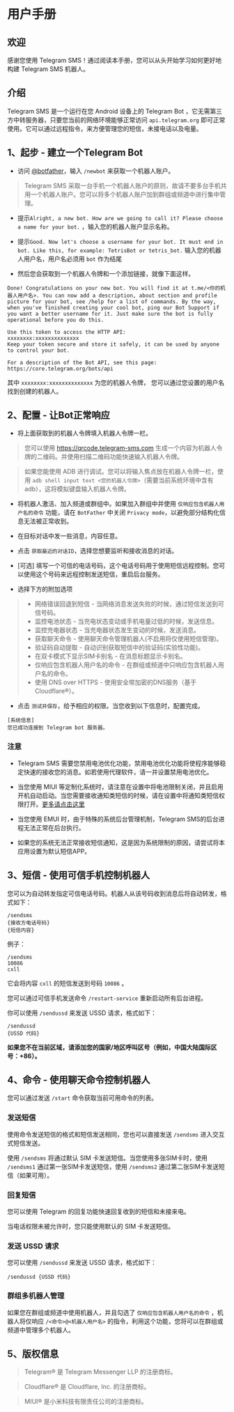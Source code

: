 # 用户手册

## 欢迎

感谢您使用 Telegram SMS！通过阅读本手册，您可以从头开始学习如何更好地构建 Telegram SMS 机器人。

## 介绍

Telegram SMS 是一个运行在您 Android 设备上的 Telegram Bot ，它无需第三方中转服务器，只要您当前的网络环境能够正常访问 `api.telegram.org` 即可正常使用。它可以通过远程指令，来方便管理您的短信，未接电话以及电量。

## 1、起步 - 建立一个Telegram Bot

* 访问 [@botfather](https://t.me/botfather)，输入 `/newbot` 来获取一个机器人账户。

> Telegram SMS 采取一台手机一个机器人账户的原则，故请不要多台手机共用一个机器人账户。您可以将多个机器人账户加到群组或频道中进行集中管理。

* 提示`Alright, a new bot. How are we going to call it? Please choose a name for your bot.` ，输入您的机器人账户显示名称。

* 提示`Good. Now let's choose a username for your bot. It must end in bot. Like this, for example: TetrisBot or tetris_bot.`  输入您的机器人用户名，用户名必须用 `bot` 作为结尾

* 然后您会获取到一个机器人令牌和一个添加链接，就像下面这样。

```
Done! Congratulations on your new bot. You will find it at t.me/<你的机器人用户名>. You can now add a description, about section and profile picture for your bot, see /help for a list of commands. By the way, when you've finished creating your cool bot, ping our Bot Support if you want a better username for it. Just make sure the bot is fully operational before you do this.

Use this token to access the HTTP API:
xxxxxxxx:xxxxxxxxxxxxxx
Keep your token secure and store it safely, it can be used by anyone to control your bot.

For a description of the Bot API, see this page: https://core.telegram.org/bots/api
```

其中 `xxxxxxxx:xxxxxxxxxxxxxx` 为您的机器人令牌， 您可以通过您设置的用户名找到创建的机器人。

## 2、配置 - 让Bot正常响应

* 将上面获取到的机器人令牌填入机器人令牌一栏。

>您可以使用 https://qrcode.telegram-sms.com 生成一个内容为机器人令牌的二维码。并使用扫描二维码功能快速输入机器人令牌。

>如果您能使用 ADB 进行调试。您可以将输入焦点放在机器人令牌一栏，使用 `adb shell input text <您的机器人令牌>`（需要当前系统环境中含有adb），这将模拟键盘输入机器人令牌。

* 将机器人激活、加入频道或群组中。如果加入群组中并使用 `仅响应包含机器人用户名的命令` 功能，请在 `BotFather` 中关闭 `Privacy mode`，以避免部分结构化信息无法被正常收到。

* 在目标对话中发一些消息，内容任意。

* 点击 `获取最近的对话ID`，选择您想要监听和接收消息的对话。

* [可选] 填写一个可信的电话号码，这个电话号码用于使用短信远程控制。您可以使用这个号码来远程控制发送短信，重启后台服务。

* 选择下方的附加选项

>* 网络错误回退到短信 - 当网络消息发送失败的时候，通过短信发送到可信号码。
>* 监控电池状态 - 当充电状态变动或手机电量过低的时候，发送信息。
>* 监控充电器状态 - 当充电器状态发生变动的时候，发送消息。
>* 获取聊天命令 - 使用聊天命令管理机器人(不启用将仅使用短信管理)。
>* 验证码自动提取 - 自动识别获取短信中的验证码(实验性功能)。
>* 在双卡模式下显示SIM卡别名 - 在消息标题显示卡别名。
>* 仅响应包含机器人用户名的命令 - 在群组或频道中只响应包含机器人用户名的命令。 
>* 使用 DNS over HTTPS - 使用安全带加密的DNS服务（基于 Cloudflare®）。

* 点击 `测试并保存`，给予相应的权限。当您收到以下信息时，配置完成。

```
[系统信息]
您已成功连接到 Telegram bot 服务器。
```

### 注意
* Telegram SMS 需要您禁用电池优化功能，禁用电池优化功能将使程序能够稳定快速的接收您的消息。如若使用代理软件，请一并设置禁用电池优化。

* 当您使用 MIUI 等定制化系统时，请注意在设置中将电池限制关闭，并且启用开机自动启动。当您需要接收通知类短信的时候，请在设置中将通知类短信权限打开。[更多请点击这里](https://reall.uk/d/10-answer-to-the-inability-to-receive-a-verification-code-sms)

* 当您使用 EMUI 时，由于特殊的系统后台管理机制，Telegram SMS的后台进程无法正常在后台执行。

* 如果您的系统无法正常接收短信通知，这是因为系统限制的原因，请尝试将本应用设置为默认短信APP。

## 3、短信 - 使用可信手机控制机器人

您可以为自动转发指定可信电话号码。机器人从该号码收到消息后将自动转发，格式如下：

```
/sendsms
{接收方电话号码}
{短信内容}
```

例子：

```
/sendsms
10086
cxll
```

它会将内容 `cxll` 的短信发送到号码 `10086` 。

您可以通过可信手机发送命令 `/restart-service` 重新启动所有后台进程。

你可以使用 `/sendussd` 来发送 USSD 请求，格式如下：

```
/sendussd
{USSD 代码}
```

**如果您不在当前区域，请添加您的国家/地区呼叫区号（例如，中国大陆国际区号：+86）。**

## 4、命令 - 使用聊天命令控制机器人

您可以通过发送 `/start` 命令获取当前可用命令的列表。

### 发送短信

使用命令发送短信的格式和短信发送相同，您也可以直接发送 `/sendsms` 进入交互式短信发送。

使用 `/sendsms` 将通过默认 SIM 卡发送短信。当您使用多张SIM卡时，使用 `/sendsms1` 通过第一张SIM卡发送短信，使用 `/sendsms2` 通过第二张SIM卡发送短信（如果可用）。

### 回复短信

您可以使用 Telegram 的回复功能快速回复收到的短信和未接来电。

当电话权限未被允许时，您只能使用默认的 SIM 卡发送短信。

### 发送 USSD 请求

您可以使用 `/sendussd` 来发送 USSD 请求，格式如下：

```
/sendussd {USSD 代码}
```

### 群组多机器人管理

如果您在群组或频道中使用机器人，并且勾选了 `仅响应包含机器人用户名的命令` ，机器人将仅响应 `/<命令>@<机器人用户名>` 的指令，利用这个功能，您将可以在群组或频道中管理多个机器人。


## 5、版权信息

> Telegram® 是 Telegram Messenger LLP 的注册商标。

> Cloudflare® 是 Cloudflare, Inc. 的注册商标。

> MIUI® 是小米科技有限责任公司的注册商标。
